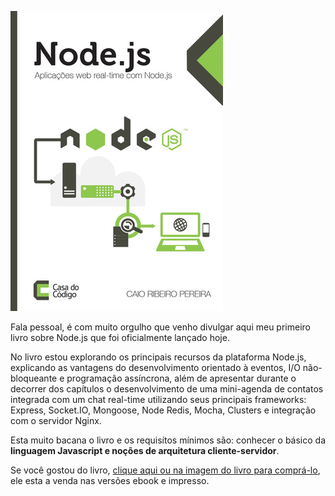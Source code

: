 [![Livro: Aplicações web real-time com Node.js](images/livro-aplicacoes-web-real-time-com-nodejs.jpg "Livro: Aplicações web real-time com Node.js")](https://casadocodigo.refersion.com/l/630.1389 "Livro: Aplicações web real-time com Node.js")

Fala pessoal, é com muito orgulho que venho divulgar aqui meu primeiro livro sobre Node.js que foi oficialmente lançado hoje.

No livro estou explorando os principais recursos da plataforma Node.js, explicando as vantagens do desenvolvimento orientado à eventos, I/O não-bloqueante e programação assíncrona, além de apresentar durante o decorrer dos capítulos o desenvolvimento de uma mini-agenda de contatos integrada com um chat real-time utilizando seus principais frameworks: Express, Socket.IO, Mongoose, Node Redis, Mocha, Clusters e integração com o servidor Nginx.

Esta muito bacana o livro e os requisítos mínimos são: conhecer o básico da **linguagem Javascript e noções de arquitetura cliente-servidor**.

Se você gostou do livro, [clique aqui ou na imagem do livro para comprá-lo](https://casadocodigo.refersion.com/l/630.1389 "Livro: Aplicações web real-time com Node.js"), ele esta a venda nas versões ebook e impresso.